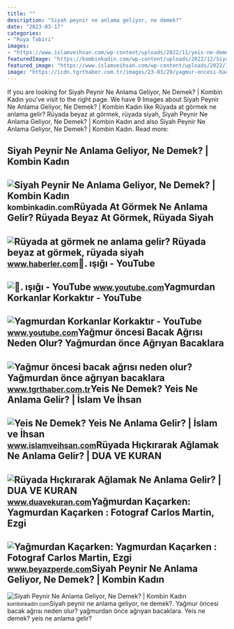```yaml
---
title: ""
description: "Siyah peynir ne anlama geliyor, ne demek?"
date: "2023-03-17"
categories:
- "Ruya Tabiri"
images:
- "https://www.islamveihsan.com/wp-content/uploads/2022/11/yeis-ne-demek-yeis-ne-anlama-gelir-189446.jpg"
featuredImage: "https://kombinkadin.com/wp-content/uploads/2022/12/Siyah-peynir-olayi-nedir-768x607.png"
featured_image: "https://www.islamveihsan.com/wp-content/uploads/2022/11/yeis-ne-demek-yeis-ne-anlama-gelir-189446.jpg"
image: "https://icdn.tgrthaber.com.tr/images/23-03/29/yagmur-oncesi-bacak-agrisi-neden-olur_-yagmurdan-once-agriyan-bacaklara-ne-iyi-gelir_.jpg"
---
```


If you are looking for Siyah Peynir Ne Anlama Geliyor, Ne Demek? | Kombin Kadın you've visit to the right page. We have 9 Images about Siyah Peynir Ne Anlama Geliyor, Ne Demek? | Kombin Kadın like Rüyada at görmek ne anlama gelir? Rüyada beyaz at görmek, rüyada siyah, Siyah Peynir Ne Anlama Geliyor, Ne Demek? | Kombin Kadın and also Siyah Peynir Ne Anlama Geliyor, Ne Demek? | Kombin Kadın. Read more:

Siyah Peynir Ne Anlama Geliyor, Ne Demek? | Kombin Kadın
--------------------------------------------------------

 ![Siyah Peynir Ne Anlama Geliyor, Ne Demek? | Kombin Kadın](https://kombinkadin.com/wp-content/uploads/2022/12/Siyah-peynir-olayi-nedir-768x607.png) <small>kombinkadin.com</small>Rüyada At Görmek Ne Anlama Gelir? Rüyada Beyaz At Görmek, Rüyada Siyah
----------------------------------------------------------------------

 ![Rüyada at görmek ne anlama gelir? Rüyada beyaz at görmek, rüyada siyah](https://foto.haberler.com/haber/2019/10/30/ruyada-at-gormek-ne-anlama-gelir-12566959_7097_m.jpg) <small>www.haberler.com</small>🌙. ışığı - YouTube
------------------

 ![🌙. ışığı - YouTube](https://i.ytimg.com/vi/LogyG4H28pk/hq2.jpg) <small>www.youtube.com</small>Yagmurdan Korkanlar Korkaktır - YouTube
---------------------------------------

 ![Yagmurdan Korkanlar Korkaktır - YouTube](https://i.ytimg.com/vi/5jgHkSvRqIw/maxresdefault.jpg) <small>www.youtube.com</small>Yağmur öncesi Bacak Ağrısı Neden Olur? Yağmurdan önce Ağrıyan Bacaklara
-----------------------------------------------------------------------

 ![Yağmur öncesi bacak ağrısı neden olur? Yağmurdan önce ağrıyan bacaklara](https://icdn.tgrthaber.com.tr/images/23-03/29/yagmur-oncesi-bacak-agrisi-neden-olur_-yagmurdan-once-agriyan-bacaklara-ne-iyi-gelir_.jpg) <small>www.tgrthaber.com.tr</small>Yeis Ne Demek? Yeis Ne Anlama Gelir? | İslam Ve İhsan
-----------------------------------------------------

 ![Yeis Ne Demek? Yeis Ne Anlama Gelir? | İslam ve İhsan](https://www.islamveihsan.com/wp-content/uploads/2022/11/yeis-ne-demek-yeis-ne-anlama-gelir-189446.jpg) <small>www.islamveihsan.com</small>Rüyada Hıçkırarak Ağlamak Ne Anlama Gelir? | DUA VE KURAN
---------------------------------------------------------

 ![Rüyada Hıçkırarak Ağlamak Ne Anlama Gelir? | DUA VE KURAN](https://www.duavekuran.com/wp-content/uploads/2020/06/Ruyada-Hickirarak-Aglamak-Ne-Anlama-Gelir.jpg) <small>www.duavekuran.com</small>Yağmurdan Kaçarken: Yagmurdan Kaçarken : Fotograf Carlos Martin, Ezgi
---------------------------------------------------------------------

 ![Yağmurdan Kaçarken: Yagmurdan Kaçarken : Fotograf Carlos Martin, Ezgi](https://tr.web.img3.acsta.net/r_1280_720/pictures/210/030/21003084_20130503132317636.jpg) <small>www.beyazperde.com</small>Siyah Peynir Ne Anlama Geliyor, Ne Demek? | Kombin Kadın
--------------------------------------------------------

 ![Siyah Peynir Ne Anlama Geliyor, Ne Demek? | Kombin Kadın](https://kombinkadin.com/wp-content/uploads/2022/12/Siyah-peynir-nedir-ne-anlama-gelir.png) <small>kombinkadin.com</small>Siyah peynir ne anlama geliyor, ne demek?. Yağmur öncesi bacak ağrısı neden olur? yağmurdan önce ağrıyan bacaklara. Yeis ne demek? yeis ne anlama gelir?
